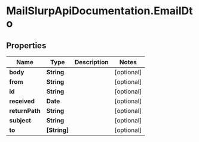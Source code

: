 # MailSlurpApiDocumentation.EmailDto

## Properties
Name | Type | Description | Notes
------------ | ------------- | ------------- | -------------
**body** | **String** |  | [optional] 
**from** | **String** |  | [optional] 
**id** | **String** |  | [optional] 
**received** | **Date** |  | [optional] 
**returnPath** | **String** |  | [optional] 
**subject** | **String** |  | [optional] 
**to** | **[String]** |  | [optional] 


